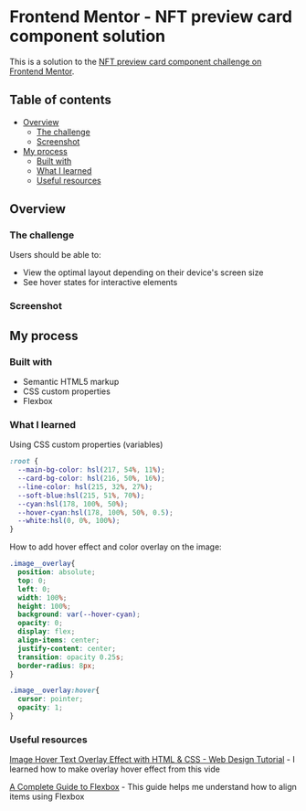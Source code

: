 # Frontend Mentor - NFT preview card component solution

This is a solution to the [NFT preview card component challenge on Frontend Mentor](https://www.frontendmentor.io/challenges/nft-preview-card-component-SbdUL_w0U). 

## Table of contents

- [Overview](#overview)
  - [The challenge](#the-challenge)
  - [Screenshot](#screenshot)
- [My process](#my-process)
  - [Built with](#built-with)
  - [What I learned](#what-i-learned)
  - [Useful resources](#useful-resources)

## Overview

### The challenge

Users should be able to:

- View the optimal layout depending on their device's screen size
- See hover states for interactive elements

### Screenshot


## My process

### Built with

- Semantic HTML5 markup
- CSS custom properties
- Flexbox

### What I learned

Using CSS custom properties (variables)

```css
:root {
  --main-bg-color: hsl(217, 54%, 11%);
  --card-bg-color: hsl(216, 50%, 16%);
  --line-color: hsl(215, 32%, 27%);
  --soft-blue:hsl(215, 51%, 70%);
  --cyan:hsl(178, 100%, 50%);
  --hover-cyan:hsl(178, 100%, 50%, 0.5);
  --white:hsl(0, 0%, 100%);
}
```

How to add hover effect and color overlay on the image:

```css
.image__overlay{
  position: absolute;
  top: 0;
  left: 0;
  width: 100%;
  height: 100%;
  background: var(--hover-cyan);
  opacity: 0;
  display: flex;
  align-items: center;
  justify-content: center;
  transition: opacity 0.25s;
  border-radius: 8px;
}

.image__overlay:hover{
  cursor: pointer;
  opacity: 1;
}
```

### Useful resources

[Image Hover Text Overlay Effect with HTML & CSS - Web Design Tutorial](https://www.youtube.com/watch?v=exb2ab72Xhs) - I learned how to make overlay hover effect from this vide

[A Complete Guide to Flexbox](https://css-tricks.com/snippets/css/a-guide-to-flexbox/) - This guide helps me understand how to align items using Flexbox



